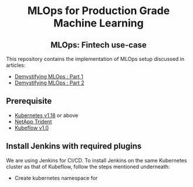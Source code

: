 <div align="center">
<h1>MLOps for Production Grade Machine Learning</h1>
<h2> MLOps: Fintech use-case </h2>
</div>
This repository contains the implementation of MLOps setup discussed in articles:

 - [Demystifying MLOps : Part 1](#)
 - [Demystifying MLOps : Part 2](#)

## Prerequisite
- [Kubernetes v1.18](https://v1-18.docs.kubernetes.io/docs/setup/) or above
- [NetApp Trident](https://netapp-trident.readthedocs.io/en/stable-v20.04/kubernetes/tridentctl-install.html)
- [Kubeflow v1.0](https://v1-0-branch.kubeflow.org/docs/started/getting-started/)

## Install Jenkins with required plugins
We are using Jenkins for CI/CD. To install Jenkins on the same Kubernetes cluster as that of Kubeflow, follow the steps mentioned underneath:

 - Create kubernetes namespace for

<!--stackedit_data:
eyJoaXN0b3J5IjpbLTk0ODUxOTE1MSwxNjA3MTE4MzQ4LC0xOT
E5NjcxODc4LC0yMDg2ODkwMyw2MTY0NTgzNTMsLTc0MDUzNjAz
OCwtODEyNjIyMjc4XX0=
-->
